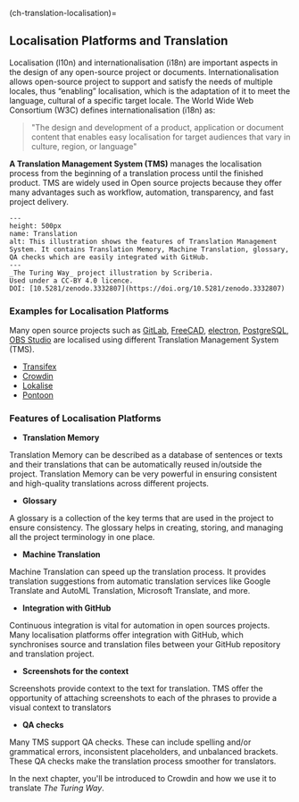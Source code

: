 (ch-translation-localisation)=

## Localisation Platforms and Translation


Localisation (l10n) and internationalisation (i18n) are important aspects in the design of any open-source project or documents.
Internationalisation allows open-source project to support and satisfy the needs of multiple locales, thus “enabling” localisation, which is the adaptation of it to meet the language, cultural of a specific target locale.
The World Wide Web Consortium (W3C) defines internationalisation (i18n) as:
> "The design and development of a product, application or document content that enables easy localisation for target audiences that vary in culture, region, or language"


 **A Translation Management System (TMS)** manages the localisation process from the beginning of a translation process until the finished product.
TMS are widely used in Open source projects because they offer many advantages such as workflow, automation, transparency, and fast project delivery.

```{figure} ../../figures/Translation_management_systems.jpg
---
height: 500px
name: Translation
alt: This illustration shows the features of Translation Management System. It contains Translation Memory, Machine Translation, glossary, QA checks which are easily integrated with GitHub.
---
_The Turing Way_ project illustration by Scriberia.
Used under a CC-BY 4.0 licence.
DOI: [10.5281/zenodo.3332807](https://doi.org/10.5281/zenodo.3332807)
```

### Examples for Localisation Platforms

Many open source projects such as [GitLab](https://crowdin.com/project/gitlab-ee), [FreeCAD](https://crowdin.com/project/freecad), [electron](https://crowdin.com/project/electron), [PostgreSQL](https://crowdin.com/project/postgresql), [OBS Studio](https://crowdin.com/project/obs-studio) are localised using different Translation Management System (TMS).

- [Transifex](https://www.transifex.com/)
- [Crowdin](https://crowdin.com/?gclid=CjwKCAiAvriMBhAuEiwA8Cs5ldEGwrOeDJtdY2kneF6vBXx8hYiXD1oJPcWB1SO0VBSTuz60AaDYUhoCj_8QAvD_BwE)
- [Lokalise](https://lokalise.com/)
- [Pontoon](https://pontoon.mozilla.org/)

### Features of Localisation Platforms

- **Translation Memory**

Translation Memory can be described as a database of sentences or texts and their translations that can be automatically reused in/outside the project.
Translation Memory can be very powerful in ensuring consistent and high-quality translations across different projects.

- **Glossary**

A glossary is a collection of the key terms that are used in the project to ensure consistency.
The glossary helps in creating, storing, and managing all the project terminology in one place.


- **Machine Translation**

Machine Translation can speed up the translation process. 
It provides translation suggestions from automatic translation services like Google Translate and AutoML Translation, Microsoft Translate, and more.

- **Integration with GitHub**

Continuous integration is vital for automation in open sources projects. Many localisation platforms offer integration with GitHub, which synchronises source and translation files between your GitHub repository and translation project.

- **Screenshots for the context**

Screenshots provide context to the text for translation. 
TMS offer the opportunity of attaching screenshots to each of the phrases to provide a visual context to translators

- **QA checks**

Many TMS support QA checks.
These can include spelling and/or grammatical errors, inconsistent placeholders, and unbalanced brackets.
These QA checks make the translation process smoother for translators.

In the next chapter, you'll be introduced to Crowdin and how we use it to translate _The Turing Way_.

